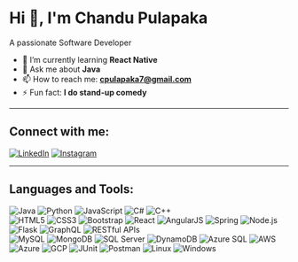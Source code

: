 # Hi 👋, I'm Chandu Pulapaka

A passionate Software Developer

- 🌱 I’m currently learning **React Native**
- 💬 Ask me about **Java**
- 📫 How to reach me: **cpulapaka7@gmail.com**
- ⚡ Fun fact: **I do stand-up comedy**

---

## Connect with me:
[![LinkedIn](https://img.shields.io/badge/-LinkedIn-blue?style=flat&logo=linkedin)](https://www.linkedin.com/in/cpulapaka/)
[![Instagram](https://img.shields.io/badge/-Instagram-purple?style=flat&logo=instagram)](https://www.instagram.com/)

---

## Languages and Tools:  
![Java](https://img.shields.io/badge/-Java-007396?style=flat&logo=java&logoColor=white)  ![Python](https://img.shields.io/badge/-Python-3776AB?style=flat&logo=python&logoColor=white)  ![JavaScript](https://img.shields.io/badge/-JavaScript-F7DF1E?style=flat&logo=javascript&logoColor=black)  ![C#](https://img.shields.io/badge/-C%23-239120?style=flat&logo=c-sharp&logoColor=white)  ![C++](https://img.shields.io/badge/-C++-00599C?style=flat&logo=cplusplus&logoColor=white)  
![HTML5](https://img.shields.io/badge/-HTML5-E34F26?style=flat&logo=html5&logoColor=white)  ![CSS3](https://img.shields.io/badge/-CSS3-1572B6?style=flat&logo=css3&logoColor=white)  ![Bootstrap](https://img.shields.io/badge/-Bootstrap-7952B3?style=flat&logo=bootstrap&logoColor=white)  ![React](https://img.shields.io/badge/-React-61DAFB?style=flat&logo=react&logoColor=black)  ![AngularJS](https://img.shields.io/badge/-AngularJS-DD0031?style=flat&logo=angularjs&logoColor=white)  ![Spring](https://img.shields.io/badge/-Spring-6DB33F?style=flat&logo=spring&logoColor=white)  ![Node.js](https://img.shields.io/badge/-Node.js-339933?style=flat&logo=node.js&logoColor=white)  ![Flask](https://img.shields.io/badge/-Flask-000000?style=flat&logo=flask&logoColor=white)  ![GraphQL](https://img.shields.io/badge/-GraphQL-E10098?style=flat&logo=graphql&logoColor=white)  ![RESTful APIs](https://img.shields.io/badge/-RESTful_APIs-4CAF50?style=flat)  
![MySQL](https://img.shields.io/badge/-MySQL-4479A1?style=flat&logo=mysql&logoColor=white)  ![MongoDB](https://img.shields.io/badge/-MongoDB-47A248?style=flat&logo=mongodb&logoColor=white)  ![SQL Server](https://img.shields.io/badge/-SQL%20Server-CC2927?style=flat&logo=microsoft-sql-server&logoColor=white)  ![DynamoDB](https://img.shields.io/badge/-DynamoDB-4053D6?style=flat&logo=amazon-dynamodb&logoColor=white)  ![Azure SQL](https://img.shields.io/badge/-Azure%20SQL-0078D7?style=flat&logo=microsoft-azure&logoColor=white)  ![AWS](https://img.shields.io/badge/-AWS-232F3E?style=flat&logo=amazon-aws&logoColor=white)  ![Azure](https://img.shields.io/badge/-Azure-0078D7?style=flat&logo=microsoft-azure&logoColor=white)  ![GCP](https://img.shields.io/badge/-GCP-4285F4?style=flat&logo=google-cloud&logoColor=white)  ![JUnit](https://img.shields.io/badge/-JUnit-25A162?style=flat&logo=junit5&logoColor=white)  ![Postman](https://img.shields.io/badge/-Postman-FF6C37?style=flat&logo=postman&logoColor=white)  ![Linux](https://img.shields.io/badge/-Linux-FCC624?style=flat&logo=linux&logoColor=black)  ![Windows](https://img.shields.io/badge/-Windows-0078D6?style=flat&logo=windows&logoColor=white)


